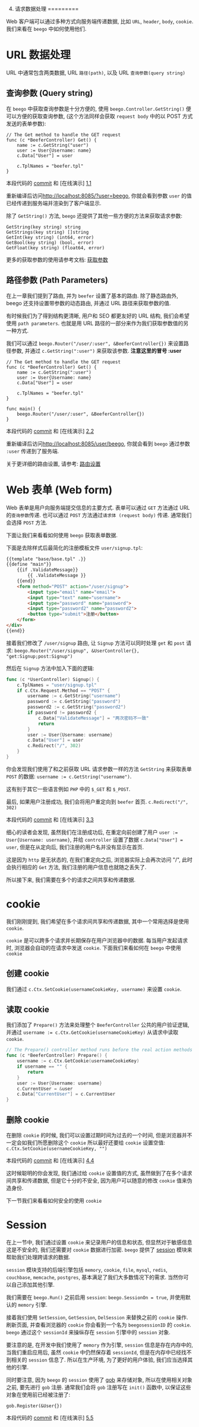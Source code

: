 4. 请求数据处理
=========

Web 客户端可以通过多种方式向服务端传递数据, 比如 `URL`, `header`, `body`, `cookie`. 我们来看在 `beego` 中如何使用他们.

# URL 数据处理

URL 中通常包含两类数据, URL `路径(path)`, 以及 URL `查询参数(query string)`


## 查询参数 (Query string)

在 `beego` 中获取查询参数是十分方便的, 使用 `beego.Controller.GetString()` 便可以方便的获取查询参数, (这个方法同样会获取 `request body` 中的以 POST 方式发送的表单参数):


```
// The Get method to handle the GET request
func (c *BeeferController) Get() {
   	name := c.GetString("user")
   	user := User{Username: name}
   	c.Data["User"] = user
   
   	c.TplNames = "beefer.tpl"
}
```

本段代码的 [commit][1] 和 [在线演示] [1.1]

重新编译后访问[http://localhost:8085/?user=beego](http://localhost:8085/?user=beego), 你就会看到参数 `user` 的值已经传递到服务端并渲染到了客户端显示.

除了 `GetString()` 方法, `beego` 还提供了其他一些方便的方法来获取请求参数:
```
GetString(key string) string
GetStrings(key string) []string
GetInt(key string) (int64, error)
GetBool(key string) (bool, error)
GetFloat(key string) (float64, error)
```
更多的获取参数的使用请参考文档: [获取参数](http://beego.me/docs/mvc/controller/params.md#%E8%8E%B7%E5%8F%96%E5%8F%82%E6%95%B0)

## 路径参数 (Path Parameters)

在上一章我们提到了路由, 并为 `beefer` 设置了基本的路由. 除了静态路由外, beego 还支持设置带参数的动态路由, 并通过 URL 路径来获取参数的值.

有时候我们为了得到结构更清晰, 用户和 SEO 都更友好的 URL 结构, 我们会希望使用 `path parameters`. 也就是用 URL 路径的一部分来作为我们获取参数值的另一种方式.

我们可以通过 `beego.Router("/user/:user", &BeeferController{})` 来设置路径参数, 并通过 `c.GetString(":user")` 来获取该参数. **注意这里的冒号 :user**

```
// The Get method to handle the GET request
func (c *BeeferController) Get() {
	name := c.GetString(":user")
	user := User{Username: name}
	c.Data["User"] = user

	c.TplNames = "beefer.tpl"
}

func main() {
	beego.Router("/user/:user", &BeeferController{})
}
```

本段代码的 [commit][2] 和 [在线演示] [2.2]

重新编译后访问[http://localhost:8085/user/beego](http://localhost:8085/user/beego), 你就会看到 `beego` 通过参数 `:user` 传递到了服务端.

关于更详细的路由设置, 请参考:
[路由设置](http://beego.me/docs/mvc/controller/router.md#%E8%B7%AF%E7%94%B1%E8%AE%BE%E7%BD%AE)

# Web 表单 (Web form)

Web 表单是用户向服务端提交信息的主要方式. 表单可以通过 `GET` 方法通过 URL 的`查询参数`传递. 也可以通过 `POST` 方法通过`请求体 (request body)` 传递. 通常我们会选择 `POST` 方法.

下面让我们来看看如何使用 `beego` 获取表单数据.

下面是去除样式后最简化的注册模板文件 `user/signup.tpl`:

```html
{{template "base/base.tpl" .}}
{{define "main"}}
    {{if .ValidateMessage}}
        {{ .ValidateMessage }}
    {{end}}
    <form method="POST" action="/user/signup">
        <input type="email" name="email">
        <input type="text" name="username">
        <input type="password" name="password">
        <input type="password2" name="password2">
        <button type="submit">注册</button>
    </form>
</div>
{{end}}
```

接着我们修改了 `/user/signup` 路由, 让 `Signup` 方法可以同时处理 `get` 和 `post` 请求:
`beego.Router("/user/signup", &UserController{}, "get:Signup;post:Signup")`

然后在 `Signup` 方法中加入下面的逻辑:

```go
func (c *UserController) Signup() {
	c.TplNames = "user/signup.tpl"
	if c.Ctx.Request.Method == "POST" {
		username := c.GetString("username")
		password := c.GetString("password")
		password2 := c.GetString("password2")
		if password != password2 {
			c.Data["ValidateMessage"] = "两次密码不一致"
			return
		}
		user := User{Username: username}
		c.Data["User"] = user
		c.Redirect("/", 302)
	}
}
```

你会发现我们使用了和之前获取 URL 请求参数一样的方法 `GetString` 来获取表单 `POST` 的数据: `username := c.GetString("username")`. 

这有别于其它一些语言例如 `PHP` 中的 `$_GET` 和 `$_POST`.

最后, 如果用户注册成功, 我们会将用户重定向到 `beefer` 首页. `c.Redirect("/", 302)`

本段代码的 [commit][3] 和 [在线演示] [3.3]

细心的读者会发现, 虽然我们在注册成功后, 在重定向前创建了用户 `user := User{Username: username}`, 并给 `controller` 设置了数据 `c.Data["User"] = user`, 但是在从定向后, 我们注册的用户名并没有显示在首页.

这是因为 `http` 是无状态的, 在我们重定向之后, 浏览器实际上会再次访问 "/", 此时会执行相应的 `Get` 方法, 我们注册的用户信息也就随之丢失了.
 
所以接下来, 我们需要在多个的请求之间共享和传递数据.


# cookie

我们刚刚提到, 我们希望在多个请求间共享和传递数据, 其中一个常用选择是使用 `cookie`. 

`cookie` 是可以跨多个请求并长期保存在用户浏览器中的数据. 每当用户发起请求时, 浏览器会自动的在请求中发送 `cookie`. 下面我们来看如何在 `beego` 中使用 `cookie`
 
## 创建 cookie
我们通过 `c.Ctx.SetCookie(usernameCookieKey, username)` 来设置 `cookie`.

## 读取 cookie
我们添加了 `Prepare()` 方法来处理整个 `BeeferController` 公共的用户验证逻辑, 并通过 `username := c.Ctx.GetCookie(usernameCookieKey)` 从请求中读取 `cookie`.

```go
// The Prepare() controller method runs before the real action methods
func (c *BeeferController) Prepare() {
	username := c.Ctx.GetCookie(usernameCookieKey)
	if username == "" {
		return
	}
	user := User{Username: username}
	c.CurrentUser = &user
	c.Data["CurrentUser"] = c.CurrentUser
}
```

## 删除 cookie
在删除 `cookie` 的时候, 我们可以设置过期时间为过去的一个时间, 但是浏览器并不一定会如我们所愿删除这个 `cookie` 所以最好还要给 `cookie` 设置空值: `c.Ctx.SetCookie(usernameCookieKey, "")`

本段代码的 [commit][4] 和 [在线演示] [4.4]

这时候聪明的你会发现, 我们通过给 `cookie` 设置值的方式, 虽然做到了在多个请求间共享和传递数据, 但是它十分的不安全, 因为用户可以随意的修改 `cookie` 值来伪造身份. 

下一节我们来看看如何安全的使用 `cookie`



# Session
在上一节中, 我们通过设置 `cookie` 来记录用户的信息和状态, 但显然对于敏感信息这是不安全的, 我们还需要对 `cookie` 数据进行加密. `beego` 提供了 [session](http://beego.me/docs/mvc/controller/session.md) 模块来帮助我们处理跨请求的数据.

`session` 模块支持的后端引擎包括 `memory`, `cookie`, `file`, `mysql`, `redis`, `couchbase`, `memcache`, `postgres`, 基本满足了我们大多数情况下的需求. 当然你可以自己添加其他引擎.

我们需要在 `beego.Run()` 之前启用 `session`: `beego.SessionOn = true`, 并使用默认的 `memory` 引擎.

接着我们使用 `SetSession`, `GetSession`, `DelSession` 来替换之前的 `cookie` 操作. 刷新页面, 并查看浏览器的 `cookie` 你会看到一个名为 `beegosessionID` 的 `cookie`. `beego` 通过这个 `sessionId` 来操纵存在 `session` 引擎中的 `session` 对象.

要注意的是, 在开发中我们使用了 `memory` 作为引擎, `session` 信息是存在内存中的, 当我们重启应用后, 虽然 `cookie` 中仍然保存着 `sessionId`, 但是在内存中已经找不到相关的 `session` 信息了. 所以在生产环境, 为了更好的用户体验, 我们应当选择其他的引擎.

同时要注意, 因为 `beego` 的 `session` 使用了 [gob](https://golang.org/pkg/encoding/gob/)  来存储对象, 所以在使用相关对象之前, 要先进行 `gob` 注册. 通常我们会将 `gob` 注册写在 `init()` 函数中, 以保证这些对象在使用前已经被注册了:

`gob.Register(&User{})`

本段代码的 [commit][5] 和 [在线演示] [5.5]

[1]: https://github.com/lei-cao/beefer/commit/bba3757
[1.1]: http://s04-1.lei-cao.com?user=beego
[2]: https://github.com/lei-cao/beefer/commit/899422e
[2.2]: http://s04-2.lei-cao.com/user/beego
[3]: https://github.com/lei-cao/beefer/commit/2456e19
[3.3]: http://s04-3.lei-cao.com/user/signup
[4]: https://github.com/lei-cao/beefer/commit/5e7ee9b
[4.4]: http://s04-4.lei-cao.com/user/signup
[5]: https://github.com/lei-cao/beefer/commit/663dfaa
[5.5]: http://s04-5.lei-cao.com/user/signup
